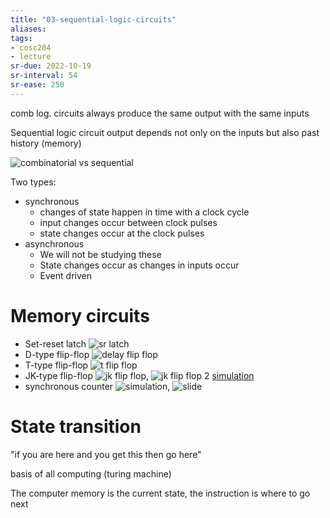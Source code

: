 ```yaml
---
title: "03-sequential-logic-circuits"
aliases: 
tags: 
- cosc204
- lecture
sr-due: 2022-10-19
sr-interval: 54
sr-ease: 250
---
```


comb log. circuits always produce the same output with the same inputs

Sequential logic circuit output depends not only on the inputs but also past history (memory)

![combinatorial vs sequential](https://i.imgur.com/GbfAZ4c.png)


Two types:
- synchronous
	- changes of state happen in time with a clock cycle
	- input changes occur between clock pulses
	- state changes occur at the clock pulses
- asynchronous
	- We will not be studying these
	- State changes occur as changes in inputs occur
	- Event driven


# Memory circuits
- Set-reset latch ![sr latch](https://i.imgur.com/mhXd77i.png)
- D-type flip-flop ![delay flip flop](https://i.imgur.com/IpQfNRm.png)
- T-type flip-flop ![t flip flop](https://i.imgur.com/SZn2J94.png)
- JK-type flip-flop ![jk flip flop](https://i.imgur.com/OgfTehO.png), ![jk flip flop 2](https://i.imgur.com/8zJvDuw.png) [simulation](https://tinyurl.com/2bewwd7h)
- synchronous counter ![simulation](https://tinyurl.com/25olydjb), ![slide](https://i.imgur.com/81LS7HL.png)

# State transition

"if you are here and you get this then go here"

basis of all computing  (turing machine)

The computer memory is the current state, the instruction is where to go next